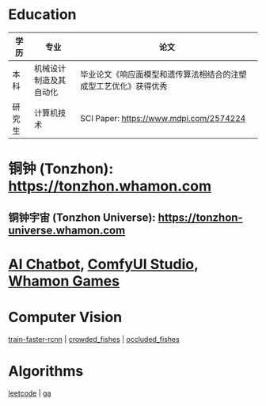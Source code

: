 # Education
| 学历 | 专业 | 论文
|------|------|------
| 本科 | 机械设计制造及其自动化 | 毕业论文《响应面模型和遗传算法相结合的注塑成型工艺优化》获得优秀
| 研究生 | 计算机技术 | SCI Paper: https://www.mdpi.com/2574224

# 铜钟 (Tonzhon): https://tonzhon.whamon.com
## 铜钟宇宙 (Tonzhon Universe): https://tonzhon-universe.whamon.com
# [AI Chatbot](https://ai-chatbot-by-li-enze.netlify.app), [ComfyUI Studio](https://comfyui-studio.netlify.app), [Whamon Games](https://games.whamon.com)

# Computer Vision
[train-faster-rcnn](https://github.com/enzeberg/train-faster-rcnn) |
[crowded_fishes](https://huggingface.co/datasets/enzeberg/crowded_fishes) |
[occluded_fishes](https://huggingface.co/datasets/enzeberg/occluded_fishes)

# Algorithms
[leetcode](https://github.com/enzeberg/leetcode) | 
[ga](https://github.com/enzeberg/ga)
